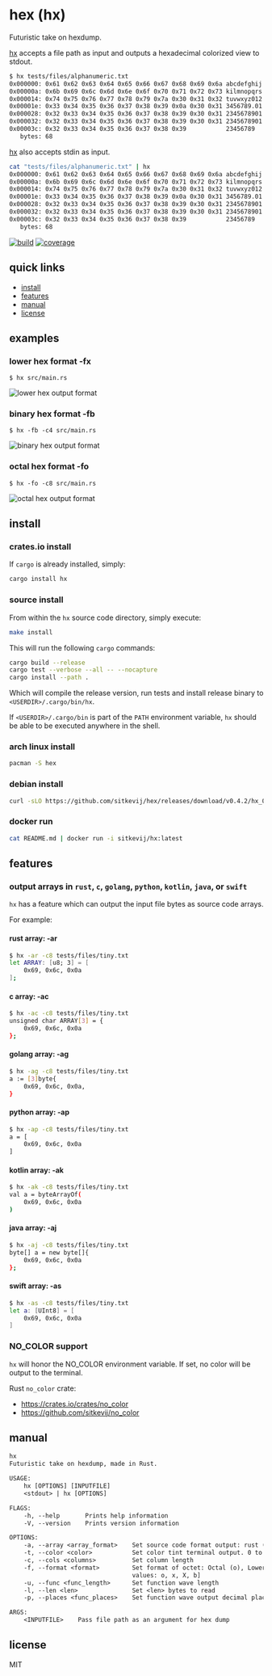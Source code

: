 # hex (hx)

Futuristic take on hexdump.

[hx](https://github.com/sitkevij/hex) accepts a file path as input and outputs a hexadecimal colorized view to stdout.

```sh
$ hx tests/files/alphanumeric.txt
0x000000: 0x61 0x62 0x63 0x64 0x65 0x66 0x67 0x68 0x69 0x6a abcdefghij
0x00000a: 0x6b 0x69 0x6c 0x6d 0x6e 0x6f 0x70 0x71 0x72 0x73 kilmnopqrs
0x000014: 0x74 0x75 0x76 0x77 0x78 0x79 0x7a 0x30 0x31 0x32 tuvwxyz012
0x00001e: 0x33 0x34 0x35 0x36 0x37 0x38 0x39 0x0a 0x30 0x31 3456789.01
0x000028: 0x32 0x33 0x34 0x35 0x36 0x37 0x38 0x39 0x30 0x31 2345678901
0x000032: 0x32 0x33 0x34 0x35 0x36 0x37 0x38 0x39 0x30 0x31 2345678901
0x00003c: 0x32 0x33 0x34 0x35 0x36 0x37 0x38 0x39           23456789
   bytes: 68
```

[hx](https://github.com/sitkevij/hex) also accepts stdin as input.

```sh
cat "tests/files/alphanumeric.txt" | hx
0x000000: 0x61 0x62 0x63 0x64 0x65 0x66 0x67 0x68 0x69 0x6a abcdefghij
0x00000a: 0x6b 0x69 0x6c 0x6d 0x6e 0x6f 0x70 0x71 0x72 0x73 kilmnopqrs
0x000014: 0x74 0x75 0x76 0x77 0x78 0x79 0x7a 0x30 0x31 0x32 tuvwxyz012
0x00001e: 0x33 0x34 0x35 0x36 0x37 0x38 0x39 0x0a 0x30 0x31 3456789.01
0x000028: 0x32 0x33 0x34 0x35 0x36 0x37 0x38 0x39 0x30 0x31 2345678901
0x000032: 0x32 0x33 0x34 0x35 0x36 0x37 0x38 0x39 0x30 0x31 2345678901
0x00003c: 0x32 0x33 0x34 0x35 0x36 0x37 0x38 0x39           23456789
   bytes: 68
```

[![build](https://travis-ci.org/sitkevij/hex.svg?branch=master)](https://travis-ci.org/sitkevij/hex)
[![coverage](https://img.shields.io/codecov/c/github/sitkevij/hex/master.svg)](https://codecov.io/gh/sitkevij/hex)

## quick links

* [install](#install)
* [features](#features)
* [manual](#manual)
* [license](#license)

## examples

### lower hex format -fx

`$ hx src/main.rs`

![lower hex output format](https://raw.githubusercontent.com/sitkevij/hex/master/assets/hex_screenshot_macos_format_default.png "default output format")

### binary hex format -fb

`$ hx -fb -c4 src/main.rs`

![binary hex output format](https://raw.githubusercontent.com/sitkevij/hex/master/assets/hex_screenshot_macos_format_b.png)

### octal hex format -fo

`$ hx -fo -c8 src/main.rs`

![octal hex output format](https://raw.githubusercontent.com/sitkevij/hex/master/assets/hex_screenshot_macos_format_o.png)

## install

### crates.io install

If `cargo` is already installed, simply:

```sh
cargo install hx
```

### source install

From within the `hx` source code directory, simply execute:

```sh
make install
```

This will run the following `cargo` commands:

```sh
cargo build --release
cargo test --verbose --all -- --nocapture
cargo install --path .
```

Which will compile the release version, run tests and install release binary to `<USERDIR>/.cargo/bin/hx`.

If `<USERDIR>/.cargo/bin` is part of the `PATH` environment variable, `hx` should be able to be executed anywhere in the shell.

### arch linux install

```sh
pacman -S hex
```

### debian install

```sh
curl -sLO https://github.com/sitkevij/hex/releases/download/v0.4.2/hx_0.4.2_amd64.deb && dpkg -i hx_0.4.2_amd64.deb
```

### docker run

```sh
cat README.md | docker run -i sitkevij/hx:latest
```

## features

### output arrays in `rust`, `c`, `golang`, `python`, `kotlin`, `java`, or `swift`

`hx` has a feature which can output the input file bytes as source code arrays.

For example:

#### rust array: -ar

```sh
$ hx -ar -c8 tests/files/tiny.txt
let ARRAY: [u8; 3] = [
    0x69, 0x6c, 0x0a
];
```

#### c array: -ac

```sh
$ hx -ac -c8 tests/files/tiny.txt
unsigned char ARRAY[3] = {
    0x69, 0x6c, 0x0a
};
```

#### golang array: -ag

```sh
$ hx -ag -c8 tests/files/tiny.txt
a := [3]byte{
    0x69, 0x6c, 0x0a,
}
```

#### python array: -ap

```sh
$ hx -ap -c8 tests/files/tiny.txt
a = [
    0x69, 0x6c, 0x0a
]
```

#### kotlin array: -ak

```sh
$ hx -ak -c8 tests/files/tiny.txt
val a = byteArrayOf(
    0x69, 0x6c, 0x0a
)
```

#### java array: -aj

```sh
$ hx -aj -c8 tests/files/tiny.txt
byte[] a = new byte[]{
    0x69, 0x6c, 0x0a
};
```

#### swift array: -as

```sh
$ hx -as -c8 tests/files/tiny.txt
let a: [UInt8] = [
    0x69, 0x6c, 0x0a
]
```

### NO_COLOR support

`hx` will honor the NO_COLOR environment variable. If set, no color will be output to the terminal.

Rust `no_color` crate:

* <https://crates.io/crates/no_color>
* <https://github.com/sitkevij/no_color>

## manual

```txt
hx
Futuristic take on hexdump, made in Rust.

USAGE:
    hx [OPTIONS] [INPUTFILE]
    <stdout> | hx [OPTIONS]

FLAGS:
    -h, --help       Prints help information
    -V, --version    Prints version information

OPTIONS:
    -a, --array <array_format>    Set source code format output: rust (r), C (c), golang (g), python (p), kotlin (k), java (j) [possible values: r, c, g, p, k, j]
    -t, --color <color>           Set color tint terminal output. 0 to disable, 1 to enable [possible values: 0, 1]
    -c, --cols <columns>          Set column length
    -f, --format <format>         Set format of octet: Octal (o), LowerHex (x), UpperHex (X), Binary (b) [possible
                                  values: o, x, X, b]
    -u, --func <func_length>      Set function wave length
    -l, --len <len>               Set <len> bytes to read
    -p, --places <func_places>    Set function wave output decimal places

ARGS:
    <INPUTFILE>    Pass file path as an argument for hex dump
```

## license

MIT
